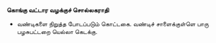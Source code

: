 **கொங்கு வட்டார வழக்குச் சொல்லகராதி**
- வண்டிகளை நிறுத்த போடப்படும் கொட்டகை. வண்டிச் சாளைக்குள்ளெ பாரு பழசுபட்டறை யெல்லா கெடக்கு.

